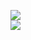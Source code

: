 [![](https://img.shields.io/badge/Made%20With-Github%20Spray-lightgrey.svg?style=for-the-badge&logo=github)](https://github.com/Annihil/github-spray#24146)  
[![](https://i.imgur.com/2DrTn0Z.gif)](https://github.com/Annihil/github-spray)